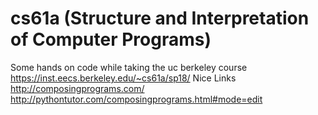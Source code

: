 # cs61a (Structure and Interpretation of Computer Programs)
Some hands on code while taking the uc berkeley course https://inst.eecs.berkeley.edu/~cs61a/sp18/
Nice Links
http://composingprograms.com/
http://pythontutor.com/composingprograms.html#mode=edit
